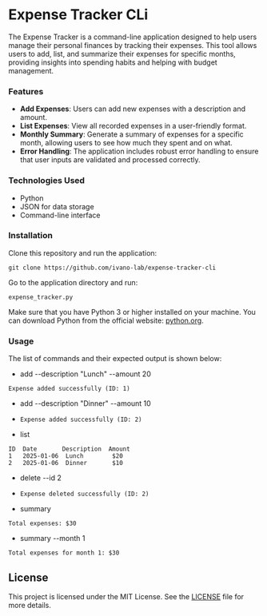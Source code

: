 # Expense Tracker CLi

The Expense Tracker is a command-line application designed to help users manage their personal finances by tracking their expenses. This tool allows users to add, list, and summarize their expenses for specific months, providing insights into spending habits and helping with budget management.

### Features

- **Add Expenses**: Users can add new expenses with a description and amount.
- **List Expenses**: View all recorded expenses in a user-friendly format.
- **Monthly Summary**: Generate a summary of expenses for a specific month, allowing users to see how much they spent and on what.
- **Error Handling**: The application includes robust error handling to ensure that user inputs are validated and processed correctly.

### Technologies Used

- Python
- JSON for data storage
- Command-line interface

### Installation

Clone this repository and run the application:

```
git clone https://github.com/ivano-lab/expense-tracker-cli
```
Go to the application directory and run:

```
expense_tracker.py
```

Make sure that you have Python 3 or higher installed on your machine. You can download Python from the official website: [python.org](https://www.python.org/downloads/).

### Usage

The list of commands and their expected output is shown below:

- add --description "Lunch" --amount 20

```Expense added successfully (ID: 1)```

- add --description "Dinner" --amount 10

- ```Expense added successfully (ID: 2)```
- list

```
ID  Date       Description  Amount
1   2025-01-06  Lunch        $20
2   2025-01-06  Dinner       $10
```

- delete --id 2

- ```Expense deleted successfully (ID: 2)```
 

- summary

```Total expenses: $30```

- summary --month 1

```
Total expenses for month 1: $30
```
## License

This project is licensed under the MIT License. See the [LICENSE](LICENSE) file for more details.

